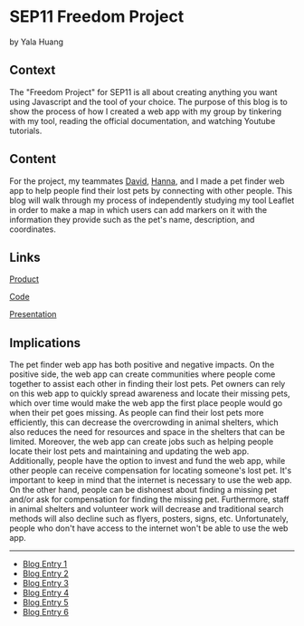 # SEP11 Freedom Project
by Yala Huang

## Context
The "Freedom Project" for SEP11 is all about creating anything you want using Javascript and the tool of your choice. The purpose of this blog is to show the process of how I created a web app with my group by tinkering with my tool, reading the official documentation, and watching Youtube tutorials.

## Content
For the project, my teammates [David](https://github.com/davidkevinl7792), [Hanna](https://github.com/hannal7626), and I made a pet finder web app to help people find their lost pets by connecting with other people. This blog will walk through my process of independently studying my tool Leaflet in order to make a map in which users can add markers on it with the information they provide such as the pet's name, description, and coordinates.

## Links

[Product](https://yalah5084.github.io/sep11-fp/index.html)

[Code](https://github.com/yalah5084/sep11-fp/tree/main)

[Presentation](https://docs.google.com/presentation/d/17GQi0hqIRKB1PnaDHBHalsn606Czf5aM8RL-QssqTRs/edit?usp=sharing)

## Implications
The pet finder web app has both positive and negative impacts. On the positive side, the web app can create communities where people come together to assist each other in finding their lost pets. Pet owners can rely on this web app to quickly spread awareness and locate their missing pets, which over time would make the web app the first place people would go when their pet goes missing. As people can find their lost pets more efficiently, this can decrease the overcrowding in animal shelters, which also reduces the need for resources and space in the shelters that can be limited. Moreover, the web app can create jobs such as helping people locate their lost pets and maintaining and updating the web app. Additionally, people have the option to invest and fund the web app, while other people can receive compensation for locating someone's lost pet. It's important to keep in mind that the internet is necessary to use the web app. On the other hand, people can be dishonest about finding a missing pet and/or ask for compensation for finding the missing pet. Furthermore, staff in animal shelters and volunteer work will decrease and traditional search methods will also decline such as flyers, posters, signs, etc. Unfortunately, people who don't have access to the internet won't be able to use the web app. 

---

* [Blog Entry 1](entries/entry01.md)
* [Blog Entry 2](entries/entry02.md)
* [Blog Entry 3](entries/entry03.md)
* [Blog Entry 4](entries/entry04.md)
* [Blog Entry 5](entries/entry05.md)
* [Blog Entry 6](entries/entry06.md)
